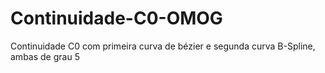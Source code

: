 # Continuidade-C0-OMOG
Continuidade C0 com primeira curva de bézier e segunda curva B-Spline, ambas de grau 5
